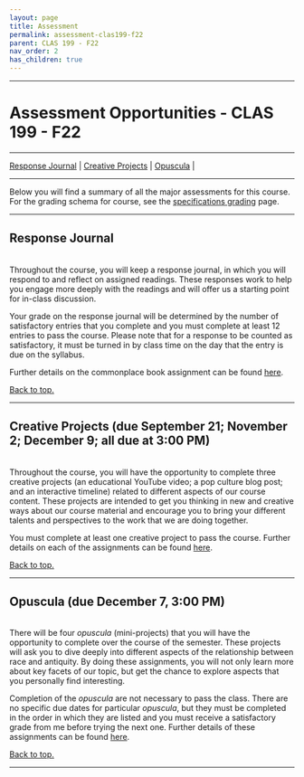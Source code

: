 ```yaml
---
layout: page
title: Assessment
permalink: assessment-clas199-f22
parent: CLAS 199 - F22
nav_order: 2
has_children: true
---
```

***

# Assessment Opportunities - CLAS 199 - F22

***

[Response Journal](#response-journal) \| [Creative Projects](#creative-projects) \| [Opuscula](#opuscula) \|

***

Below you will find a summary of all the major assessments for this course. For the grading schema for course, see the [specifications grading](https://dominicmachado.github.io/specification-grading-clas199-f22) page.

***

## Response Journal
&nbsp;  
Throughout the course, you will keep a response journal, in which you will respond to and reflect on assigned readings. These responses work to help you engage more deeply with the readings and will offer us a starting point for in-class discussion.

Your grade on the response journal will be determined by the number of satisfactory entries that you complete and you must complete at least 12 entries to pass the course. Please note that for a response to be counted as satisfactory, it must be turned in by class time on the day that the entry is due on the syllabus.

Further details on the commonplace book assignment can be found [here](https://dominicmachado.github.io/response-journal-clas199-f22).

[Back to top.](#top)

***

## Creative Projects (due September 21; November 2; December 9; all due at 3:00 PM)
&nbsp;  
Throughout the course, you will have the opportunity to complete three creative projects (an educational YouTube video; a pop culture blog post; and an interactive timeline) related to different aspects of our course content. These projects are intended to get you thinking in new and creative ways about our course material and encourage you to bring your different talents and perspectives to the work that we are doing together.

You must complete at least one creative project to pass the course. Further details on each of the assignments can be found [here](https://dominicmachado.github.io/creative-projects-clas199-f22).

[Back to top.](#top)

***

## Opuscula (due December 7, 3:00 PM)
&nbsp;  
There will be four *opuscula* (mini-projects) that you will have the opportunity to complete over the course of the semester. These projects will ask you to dive deeply into different aspects of the relationship between race and antiquity. By doing these assignments, you will not only learn more about key facets of our topic, but get the chance to explore aspects that you personally find interesting.

Completion of the *opuscula* are not necessary to pass the class. There are no specific due dates for particular *opuscula*, but they must be completed in the order in which they are listed and you must receive a satisfactory grade from me before trying the next one. Further details of these assignments can be found [here](https://dominicmachado.github.io/opuscula-clas199-f22).

[Back to top.](#top)

***

